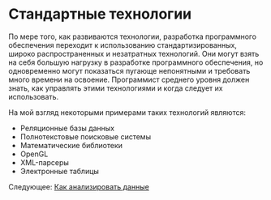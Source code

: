 # Стандартные технологии
 [//]: # (Version:1.0.0)
По мере того, как развиваются технологии, разработка программного обеспечения переходит к использованию стандартизированных, широко распространенных и незатратных технологий. Они могут взять на себя большую нагрузку в разработке программного обеспечения, но одновременно могут показаться пугающе непонятными и требовать много времени на освоение. Программист среднего уровня должен знать, как управлять этими технологиями и когда следует их использовать.

На мой взгляд некоторыми примерами таких технологий являются:

- Реляционные базы данных
- Полнотекстовые поисковые системы
- Математические библиотеки
- OpenGL
- XML-парсеры
- Электронные таблицы

Следующее: [Как анализировать данные](11-How-to-analyze-data.md)
